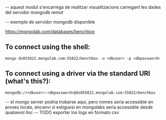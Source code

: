 -- aquest modul s'encarrega de realitzar visualitzacions carregant les dades del servidor mongodb remot


-- exemple de servidor mongodb disponible

https://mongolab.com/databases/benchbox

## To connect using the shell:
	mongo ds055822.mongolab.com:55822/benchbox -u <dbuser> -p <dbpassword>
## To connect using a driver via the standard URI (what's this?):
    mongodb://<dbuser>:<dbpassword>@ds055822.mongolab.com:55822/benchbox


-- el mongo server podria trobarse aqui, pero nomes seria accessible en proves locals, encanvi si estiguesi en
mongolabs seria accessible desde qualsevol lloc
-- TODO exportar los logs en formato csv

